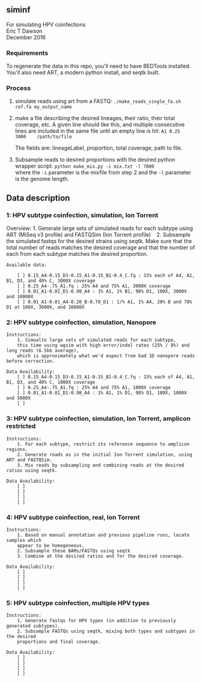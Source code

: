 siminf
------
For simulating HPV coinfections  
Eric T Dawson  
December 2016

### Requirements
To regenerate the data in this repo, you'll need to have BEDTools installed. You'll also need ART, a modern python install, and seqtk built.

### Process
1. simulate reads using art from a FASTQ:
    ``./make_reads_single_fa.sh ref.fa my_output_name``

2. make a file describing the desired lineages, their ratio, their total coverage,
   etc. A given line should like this, and multiple consecutive lines are included in the same
   file until an empty line is hit:
   ``A1 0.25    3000    /path/to/file``

   The fields are: lineageLabel, proportion, total coverage, path to file.

3. Subsample reads to desired proportions with the desired python wrapper script.
    ``python make_mix.py -i mix.txt -l 7000 ``  
    where the `-i` parameter is the mixfile from step 2 and the `-l` parameter is the genome length.

## Data description
### 1: HPV subtype coinfection, simulation, Ion Torrent
   Overview:
        1. Generate large sets of simulated reads for each subtype
        using ART (MiSeq v3 profile) and FASTQSim (Ion Torrent profile)
        ```` ````
        2. Subsample the simulated fastqs for the desired strains using seqtk.
        Make sure that the total number of reads matches the desired coverage
        and that the number of each from each subtype matches the desired proportion.

    Available data:

        [ ] 0.15_A4-0.15_D3-0.15_A1-0.15_B1-0.4_C.fq : 15% each of A4, A1, B1, D3, and 40% C, 3000X coverage
        [ ] 0.25_A4-.75_A1.fq : 25% A4 and 75% A1, 3000X coverage
        [ ] 0.01_A1-0.01_D1-0.98_A4 : 1% A1, 1% B1, 98% D1, 100X, 3000X and 10000X
        [ ] 0.01_A1-0.01_A4-0.20_B-0.78_D1 : 1/% A1, 1% A4, 20% B and 78% D1 at 100X, 3000X, and 10000X

### 2: HPV subtype coinfection, simulation, Nanopore
    Instructions:
        1. Simualte large sets of simulated reads for each subtype,
        this time using wgsim with high error/indel rates (25% / 8%) and long reads (6.5kb average),
        which is approximately what we'd expect from bad 1D nanopore reads before correction.

    Data Availability:
        [ ] 0.15_A4-0.15_D3-0.15_A1-0.15_B1-0.4_C.fq : 15% each of A4, A1, B1, D3, and 40% C, 1000X coverage
        [ ] 0.25_A4-.75_A1.fq : 25% A4 and 75% A1, 1000X coverage
        [ ] 0.01_A1-0.01_D1-0.98_A4 : 1% A1, 1% D1, 98% D1, 100X, 1000X and 5000X
        [ ] 
### 3: HPV subtype coinfection, simulation, Ion Torrent, amplicon restricted
    Instructions:
        1. For each subtype, restrict its reference sequence to amplicon regions.
        2. Generate reads as in the initial Ion Torrent simulation, using ART and FASTQSim.
        3. Mix reads by subsampling and combining reads at the desired ratios using seqtk.

    Data Availability:
        [ ]
        [ ]
        [ ]
        [ ]
### 4: HPV subtype coinfection, real, Ion Torrent
    Instructions:
        1. Based on manual annotation and previous pipeline runs, locate samples which
        appear to be homogeneous.
        2. Subsample these BAMs/FASTQs using seqtk
        3. Combine at the desired ratios and for the desired coverage.

    Data Availability:
        [ ]
        [ ]
        [ ]
        [ ]
### 5: HPV subtype coinfection, multiple HPV types
    Instructions:
        1. Generate fastqs for HPV types (in addition to previously generated subtypes).
        2. Subsample FASTQs using seqtk, mixing both types and subtypes in the desired
        proportions and final coverage.

    Data Availability:
        [ ]
        [ ]
        [ ]
        [ ]

